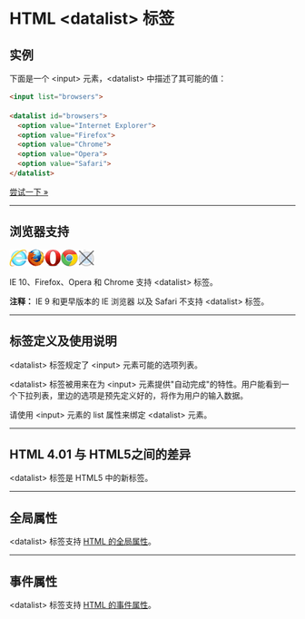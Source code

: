 # HTML &lt;datalist&gt; 标签

## 实例

下面是一个 &lt;input&gt; 元素，&lt;datalist&gt; 中描述了其可能的值：

```HTML
<input list="browsers">
 
<datalist id="browsers">
  <option value="Internet Explorer">
  <option value="Firefox">
  <option value="Chrome">
  <option value="Opera">
  <option value="Safari">
</datalist>
```

[尝试一下 »](http://www.runoob.com/try/try.php?filename=tryhtml5_datalist)

--------

## 浏览器支持

![Internet Explorer](images/compatible_ie.gif)![Firefox](images/compatible_firefox.gif)![Opera](images/compatible_opera.gif)![Google Chrome](images/compatible_chrome.gif)![Safari](images/incompatible_safari.gif)

IE 10、Firefox、Opera 和 Chrome 支持 &lt;datalist&gt; 标签。

**注释：** IE 9 和更早版本的 IE 浏览器 以及 Safari 不支持 &lt;datalist&gt; 标签。

--------

## 标签定义及使用说明

&lt;datalist&gt; 标签规定了 &lt;input&gt; 元素可能的选项列表。

&lt;datalist&gt; 标签被用来在为 &lt;input&gt; 元素提供"自动完成"的特性。用户能看到一个下拉列表，里边的选项是预先定义好的，将作为用户的输入数据。

请使用 &lt;input&gt; 元素的 list 属性来绑定 &lt;datalist&gt; 元素。

--------

## HTML 4.01 与 HTML5之间的差异

&lt;datalist&gt; 标签是 HTML5 中的新标签。

--------

## 全局属性

&lt;datalist&gt; 标签支持 [HTML 的全局属性](003_ref-standardattributes.md)。

--------

## 事件属性

&lt;datalist&gt; 标签支持 [HTML 的事件属性](004_ref-eventattributes.md)。
